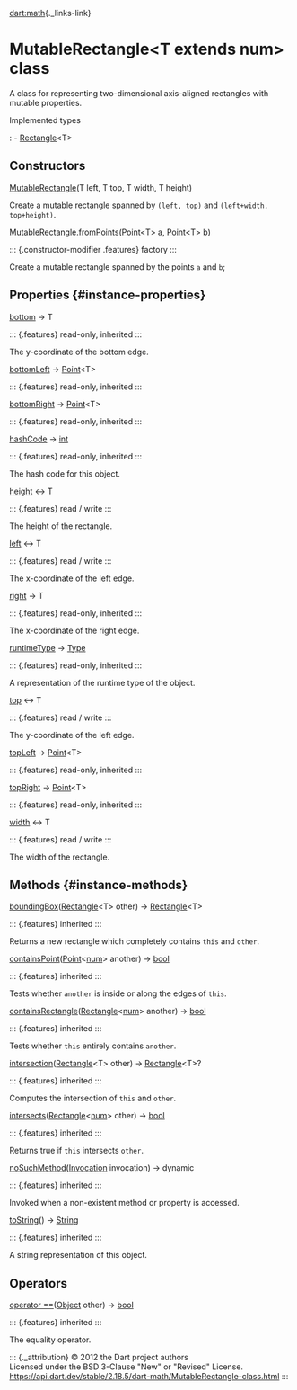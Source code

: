 [dart:math](../dart-math/dart-math-library){._links-link}

MutableRectangle\<T extends num\> class
=======================================

A class for representing two-dimensional axis-aligned rectangles with
mutable properties.

Implemented types

:   -   [Rectangle](rectangle-class)\<T\>

Constructors
------------

[MutableRectangle](mutablerectangle/mutablerectangle)(T left, T top, T
width, T height)

Create a mutable rectangle spanned by `(left, top)` and
`(left+width, top+height)`.

[MutableRectangle.fromPoints](mutablerectangle/mutablerectangle.frompoints)([Point](point-class)\<T\>
a, [Point](point-class)\<T\> b)

::: {.constructor-modifier .features}
factory
:::

Create a mutable rectangle spanned by the points `a` and `b`;

Properties {#instance-properties}
----------

[bottom](rectangle/bottom) → T

::: {.features}
read-only, inherited
:::

The y-coordinate of the bottom edge.

[bottomLeft](rectangle/bottomleft) → [Point](point-class)\<T\>

::: {.features}
read-only, inherited
:::

[bottomRight](rectangle/bottomright) → [Point](point-class)\<T\>

::: {.features}
read-only, inherited
:::

[hashCode](rectangle/hashcode) → [int](../dart-core/int-class)

::: {.features}
read-only, inherited
:::

The hash code for this object.

[height](mutablerectangle/height) ↔ T

::: {.features}
read / write
:::

The height of the rectangle.

[left](mutablerectangle/left) ↔ T

::: {.features}
read / write
:::

The x-coordinate of the left edge.

[right](rectangle/right) → T

::: {.features}
read-only, inherited
:::

The x-coordinate of the right edge.

[runtimeType](../dart-core/object/runtimetype) →
[Type](../dart-core/type-class)

::: {.features}
read-only, inherited
:::

A representation of the runtime type of the object.

[top](mutablerectangle/top) ↔ T

::: {.features}
read / write
:::

The y-coordinate of the left edge.

[topLeft](rectangle/topleft) → [Point](point-class)\<T\>

::: {.features}
read-only, inherited
:::

[topRight](rectangle/topright) → [Point](point-class)\<T\>

::: {.features}
read-only, inherited
:::

[width](mutablerectangle/width) ↔ T

::: {.features}
read / write
:::

The width of the rectangle.

Methods {#instance-methods}
-------

[boundingBox](rectangle/boundingbox)([Rectangle](rectangle-class)\<T\>
other) → [Rectangle](rectangle-class)\<T\>

::: {.features}
inherited
:::

Returns a new rectangle which completely contains `this` and `other`.

[containsPoint](rectangle/containspoint)([Point](point-class)\<[num](../dart-core/num-class)\>
another) → [bool](../dart-core/bool-class)

::: {.features}
inherited
:::

Tests whether `another` is inside or along the edges of `this`.

[containsRectangle](rectangle/containsrectangle)([Rectangle](rectangle-class)\<[num](../dart-core/num-class)\>
another) → [bool](../dart-core/bool-class)

::: {.features}
inherited
:::

Tests whether `this` entirely contains `another`.

[intersection](rectangle/intersection)([Rectangle](rectangle-class)\<T\>
other) → [Rectangle](rectangle-class)\<T\>?

::: {.features}
inherited
:::

Computes the intersection of `this` and `other`.

[intersects](rectangle/intersects)([Rectangle](rectangle-class)\<[num](../dart-core/num-class)\>
other) → [bool](../dart-core/bool-class)

::: {.features}
inherited
:::

Returns true if `this` intersects `other`.

[noSuchMethod](../dart-core/object/nosuchmethod)([Invocation](../dart-core/invocation-class)
invocation) → dynamic

::: {.features}
inherited
:::

Invoked when a non-existent method or property is accessed.

[toString](rectangle/tostring)() → [String](../dart-core/string-class)

::: {.features}
inherited
:::

A string representation of this object.

Operators
---------

[operator
==](rectangle/operator_equals)([Object](../dart-core/object-class)
other) → [bool](../dart-core/bool-class)

::: {.features}
inherited
:::

The equality operator.

::: {._attribution}
© 2012 the Dart project authors\
Licensed under the BSD 3-Clause \"New\" or \"Revised\" License.\
<https://api.dart.dev/stable/2.18.5/dart-math/MutableRectangle-class.html>
:::
